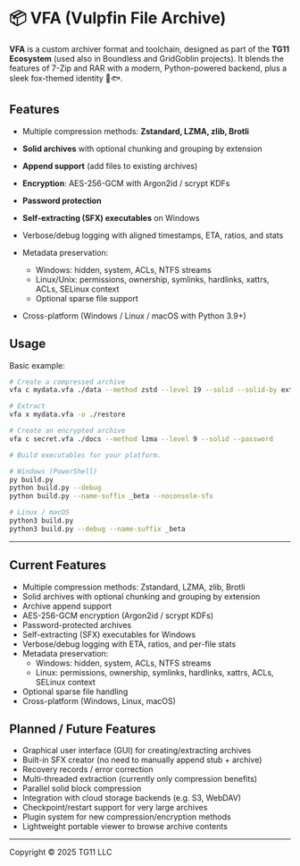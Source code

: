 # 📦 VFA (Vulpfin File Archive)

**VFA** is a custom archiver format and toolchain, designed as part of the **TG11 Ecosystem** (used also in Boundless and GridGoblin projects).
It blends the features of 7-Zip and RAR with a modern, Python-powered backend, plus a sleek fox-themed identity 🦊🐟.

## Features

* Multiple compression methods: **Zstandard, LZMA, zlib, Brotli**
* **Solid archives** with optional chunking and grouping by extension
* **Append support** (add files to existing archives)
* **Encryption**: AES-256-GCM with Argon2id / scrypt KDFs
* **Password protection**
* **Self-extracting (SFX) executables** on Windows
* Verbose/debug logging with aligned timestamps, ETA, ratios, and stats
* Metadata preservation:

  * Windows: hidden, system, ACLs, NTFS streams
  * Linux/Unix: permissions, ownership, symlinks, hardlinks, xattrs, ACLs, SELinux context
  * Optional sparse file support
* Cross-platform (Windows / Linux / macOS with Python 3.9+)

## Usage

Basic example:

```bash
# Create a compressed archive
vfa c mydata.vfa ./data --method zstd --level 19 --solid --solid-by ext

# Extract
vfa x mydata.vfa -o ./restore

# Create an encrypted archive
vfa c secret.vfa ./docs --method lzma --level 9 --solid --password

# Build executables for your platform.

# Windows (PowerShell)
py build.py
python build.py --debug
python build.py --name-suffix _beta --noconsole-sfx

# Linux / macOS
python3 build.py
python3 build.py --debug --name-suffix _beta
```

---

## Current Features
- Multiple compression methods: Zstandard, LZMA, zlib, Brotli
- Solid archives with optional chunking and grouping by extension
- Archive append support
- AES-256-GCM encryption (Argon2id / scrypt KDFs)
- Password-protected archives
- Self-extracting (SFX) executables for Windows
- Verbose/debug logging with ETA, ratios, and per-file stats
- Metadata preservation:
  - Windows: hidden, system, ACLs, NTFS streams
  - Linux: permissions, ownership, symlinks, hardlinks, xattrs, ACLs, SELinux context
- Optional sparse file handling
- Cross-platform (Windows, Linux, macOS)

## Planned / Future Features
- Graphical user interface (GUI) for creating/extracting archives
- Built-in SFX creator (no need to manually append stub + archive)
- Recovery records / error correction
- Multi-threaded extraction (currently only compression benefits)
- Parallel solid block compression
- Integration with cloud storage backends (e.g. S3, WebDAV)
- Checkpoint/restart support for very large archives
- Plugin system for new compression/encryption methods
- Lightweight portable viewer to browse archive contents

---

Copyright © 2025 TG11 LLC
